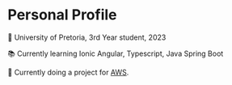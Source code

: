 # Personal Profile

🏫 University of Pretoria, 3rd Year student, 2023

📚 Currently learning Ionic Angular, Typescript, Java Spring Boot

🔖 Currently doing a project for [AWS](https://www.amazon.jobs/en/business_categories/amazon-web-services).
